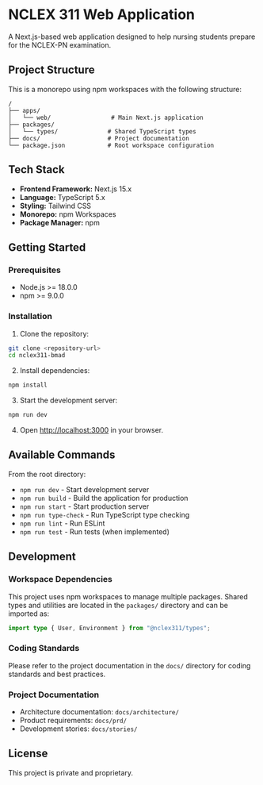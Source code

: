 # NCLEX 311 Web Application

A Next.js-based web application designed to help nursing students prepare for the NCLEX-PN examination.

## Project Structure

This is a monorepo using npm workspaces with the following structure:

```
/
├── apps/
│   └── web/                 # Main Next.js application
├── packages/
│   └── types/              # Shared TypeScript types
├── docs/                   # Project documentation
└── package.json            # Root workspace configuration
```

## Tech Stack

- **Frontend Framework:** Next.js 15.x
- **Language:** TypeScript 5.x
- **Styling:** Tailwind CSS
- **Monorepo:** npm Workspaces
- **Package Manager:** npm

## Getting Started

### Prerequisites

- Node.js >= 18.0.0
- npm >= 9.0.0

### Installation

1. Clone the repository:
```bash
git clone <repository-url>
cd nclex311-bmad
```

2. Install dependencies:
```bash
npm install
```

3. Start the development server:
```bash
npm run dev
```

4. Open [http://localhost:3000](http://localhost:3000) in your browser.

## Available Commands

From the root directory:

- `npm run dev` - Start development server
- `npm run build` - Build the application for production
- `npm run start` - Start production server
- `npm run type-check` - Run TypeScript type checking
- `npm run lint` - Run ESLint
- `npm run test` - Run tests (when implemented)

## Development

### Workspace Dependencies

This project uses npm workspaces to manage multiple packages. Shared types and utilities are located in the `packages/` directory and can be imported as:

```typescript
import type { User, Environment } from "@nclex311/types";
```

### Coding Standards

Please refer to the project documentation in the `docs/` directory for coding standards and best practices.

### Project Documentation

- Architecture documentation: `docs/architecture/`
- Product requirements: `docs/prd/`
- Development stories: `docs/stories/`

## License

This project is private and proprietary.

